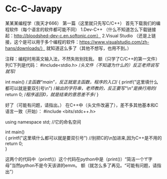 # Cc-C-Javapy
某某某编程学（我天才666）
                                            第一篇（这里就只先写C/C++）
首先下载我们的编程软件（每个语言的软件都可能不同）
1.Dev-C++  （什么不知道怎么下载链接起：http://bloodshed-dev-c.en.softonic.com）
2.Visual Studio  （还是上链接，这个是可以用于多个编程的软件：https://www.visualstudio.com/zh-hans/downloads/）
就知道这么多了（其他不想写，也用不到。）

注释：编程时用英文输入法，不然失败别找我。
额（只学了C/C++的第一文件）
列C下列是代码：
#include<stdio.h>  /*头文件（不知道为什么的）反正老师说写就写*/

int main()  /*主函数“main”，反正就是主函数，程序的入口*/
{
    printf("这里填什么都可以就是要双引号\n")  /*输出的字符串，老师教的，反正要写“\n”是换行用的*/
    return 0;  /*程序返回0，就是结束的意思差不多*/
}

好了（可能有问题，请指出。）
在C++中（头文件改遍了），差不多其他基本和C语言一致（开始）：
#include <bits/stdc++.h>

using namespace std;  //它的命名空间

int main()                    
{
    printf("这里填什么都可以就是要双引号")  //别把C的\n加进来,因为C++是不用的
    return 0;                      
}

这两个的代码中（printf()）这个代码在python中是（print()）“简洁一个‘f’字母”当然python不是今天该讲的emm。
额（就怎么多了再见。“可能有问题，请指出”）
